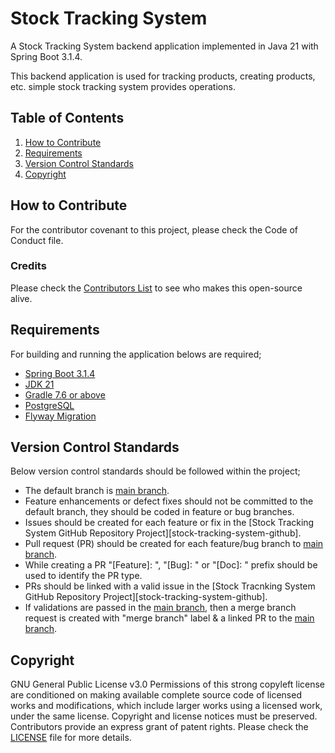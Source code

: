 # Stock Tracking System
A Stock Tracking System backend application implemented in Java 21 with Spring Boot 3.1.4.

This backend application is used for tracking products, creating products, etc. simple stock tracking system provides operations.

## Table of Contents

1. [How to Contribute](#how-to-contribute)
2. [Requirements](#requirements)
3. [Version Control Standards](#version-control-standards)
4. [Copyright](#copyright)

## How to Contribute

For the contributor covenant to this project, please check the Code of Conduct file.

### Credits

Please check the [Contributors List](CONTRIBUTORS.md) to see who makes this open-source alive.

## Requirements

For building and running the application belows are required;

- [Spring Boot 3.1.4][spring-boot-version]
- [JDK 21][java-version]
- [Gradle 7.6 or above][gradle-version]
- [PostgreSQL][postgresql-version]
- [Flyway Migration][flyway-migration]

## Version Control Standards

Below version control standards should be followed within the project;

- The default branch is [main branch][main-branch-github-link].
- Feature enhancements or defect fixes should not be committed to the default branch, they should be coded in feature or bug branches.
- Issues should be created for each feature or fix in the [Stock Tracking System GitHub Repository Project][stock-tracking-system-github].
- Pull request (PR) should be created for each feature/bug branch to [main branch][main-branch-github-link].
- While creating a PR "[Feature]: ", "[Bug]: " or "[Doc]: " prefix should be used to identify the PR type.
- PRs should be linked with a valid issue in the [Stock Tracnking System GitHub Repository Project][stock-tracking-system-github].
- If validations are passed in the [main branch][main-branch-github-link], then a merge branch request is created with "merge branch" label & a linked PR to the [main branch][main-branch-github-link].

## Copyright

GNU General Public License v3.0
Permissions of this strong copyleft license are conditioned on making available complete source code of licensed works and modifications, which include larger works using a licensed work, under the same license. Copyright and license notices must be preserved. Contributors provide an express grant of patent rights.
Please check the [LICENSE](LICENSE) file for more details.

[spring-boot-version]: https://github.com/spring-projects/spring-boot/wiki/Spring-Boot-3.1-Release-Notes
[java-version]: https://www.oracle.com/java/technologies/javase/jdk21-archive-downloads.html
[gradle-version]: https://gradle.org/releases/
[postgresql-version]: https://www.postgresql.org/
[flyway-migration]: https://flywaydb.org/documentation/
[contributor-covenant-badge]: https://img.shields.io/badge/Contributor%20Covenant-2.1-4baaaa.svg
[community-workspace-github]: https://github.com/Onuraktasj/stock-tracking-system
[staging-branch-github-link]: https://github.com/Onuraktasj/stock-tracking-system/tree/main
[main-branch-github-link]: https://github.com/Onuraktasj/stock-tracking-system/tree/main


